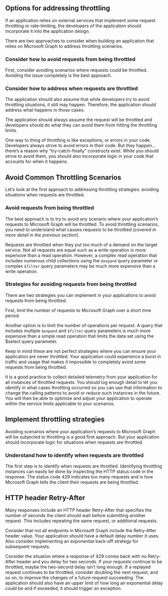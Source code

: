 ## Options for addressing throttling

If an application relies on external services that implement some request throttling or rate-limiting, the developers of the application should incorporate it into the application design.

There are two approaches to consider when building an application that relies on Microsoft Graph to address throttling scenarios.

### Consider how to avoid requests from being throttled

First, consider avoiding scenarios where requests could be throttled. Avoiding the issue completely is the best approach.

### Consider how to address when requests are throttled

The application should also assume that while developers try to avoid throttling situations, it still may happen. Therefore, the application should address what happens in those cases.

The application should always assume the request will be throttled and developers should do what they can avoid them from hitting the throttling limits.

One way to thing of throttling is like exceptions, or errors in your code. Developers always strive to avoid errors in their code. But they happen… there’s a reason why “try-catch-finally” constructs exist. While you should strive to avoid them, you should also incorporate logic in your code that accounts for when it happens.

## Avoid Common Throttling Scenarios

Let’s look at the first approach to addressing throttling strategies: avoiding situations when requests are throttled.

### Avoid requests from being throttled

The best approach is to try to avoid any scenario where your application’s requests to Microsoft Graph will be throttled. To avoid throttling scenarios, you need to understand what causes requests to be throttled (*covered in more detail in the previous section*).

Requests are throttled when they put too much of a demand on the target service. Not all requests are equal such as a write operation is more expensive than a read operation. However, a complex read operation that includes numerous child collections using the `$expand` query parameter or complex `$filter` query parameters may be much more expensive than a write operation.

### Strategies for avoiding requests from being throttled

There are two strategies you can implement in your applications to avoid requests from being throttled.

First, limit the number of requests to Microsoft Graph over a short time period.

Another option is to limit the number of operations per request. A query that includes multiple `$expand` and `$filter` query parameters is much more expensive than a simple read operation that limits the data set using the $select query parameter.

Keep in mind these are not perfect strategies where you can ensure your application are never throttled. Your application could experience a burst in traffic and usage that makes it impossible to completely avoid some requests from being throttled.

It is a good practice to collect detailed telemetry from your application for all instances of throttled requests. You should log enough detail to let you identify in what cases throttling occurred so you can use that information to change the calling patterns to avoid or reduce such instances in the future. You will then be able to optimize and adjust your application to operate within the service limits applicable to your scenarios.

## Implement throttling strategies

Avoiding scenarios where your application’s requests to Microsoft Graph will be subjected to throttling is a good first approach. But your application should incorporate logic for situations when requests are throttled.

### Understand how to identify when requests are throttled

The first step is to identify when requests are throttled. Identifying throttling instances can easily be done by inspecting the HTTP status code in the response. The status code 429 indicates too many requests and is how Microsoft Graph tells the client their requests are being throttled.

## HTTP header Retry-After

Many responses include an HTTP header Retry-After that specifies the number of seconds the client should wait before submitting another request. This includes repeating the same request, or additional requests.

Consider that not all endpoints in Microsoft Graph include the Retry-After header value. Your application should have a default delay number it uses. Also consider implementing an exponential back-off strategy for subsequent requests.

Consider the situation where a response of 429 comes back with no Retry-After header and you delay for two seconds. If your requests continue to be throttled, maybe the two-second delay isn’t long enough. If a replayed request continues to be throttled, consider doubling the next request, and so on, to improve the changes of a future request succeeding. The application should also have an upper limit of how long an exponential delay could be and if exceeded, it should trigger an exception.
